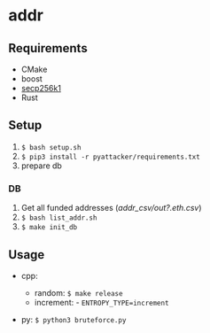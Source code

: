 # addr

## Requirements
* CMake
* boost
* [secp256k1](https://github.com/bitcoin-core/secp256k1)
* Rust

## Setup
1. `$ bash setup.sh`
2. `$ pip3 install -r pyattacker/requirements.txt`
3. prepare db

### DB
1. Get all funded addresses (*addr_csv/out?.eth.csv*)
4. `$ bash list_addr.sh`
5. `$ make init_db`

## Usage

* cpp:
  * random: `$ make release`
  * increment: - `ENTROPY_TYPE=increment`

* py: `$ python3 bruteforce.py`
